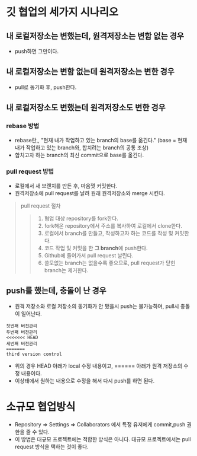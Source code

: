 # 깃 협업의 세가지 시나리오

## 내 로컬저장소는 변했는데, 원격저장소는 변함 없는 경우
- push하면 그만이다.

## 내 로컬저장소는 변함 없는데 원격저장소는 변한 경우
- pull로 동기화 후, push한다.

## 내 로컬저장소도 변했는데 원격저장소도 변한 경우

### rebase 방법
- rebase란,, "현재 내가 작업하고 있는 branch의 base를 옮긴다." (base = 현재 내가 작업하고 있는 branch와, 합치려는 branch의 공통 조상)
- 합치고자 하는 branch의 최신 commit으로 base를 옮긴다.


### pull request 방법
- 로컬에서 새 브랜치를 만든 후, 마음껏 커밋한다.
- 원격저장소에 pull request를 날려 원래 원격저장소와 merge 시킨다.
> pull request 절차<br>
>> 1. 협업 대상 repository를 fork한다.<br>
>> 2. fork해온 repository에서 주소를 복사하여 로컬에서 clone한다.<br>
>> 3. 로컬에서 branch를 만들고, 작성하고자 하는 코드를 작성 및 커밋한다.<br>
>> 4. 코드 작업 및 커밋을 한 <strong>그 branch</strong>에 push한다.<br>
>> 5. Github에 들어가서 pull request 날린다.<br>
>> 6. 쓸모없는 branch는 없을수록 좋으므로, pull request가 닫힌 branch는 제거한다.<br>
## push를 했는데, 충돌이 난 경우
- 원격 저장소와 로컬 저장소의 동기화가 안 됐을시 push는 불가능하며, pull시 충돌이 일어난다.

```
첫번째 버전관리
두번째 버전관리
<<<<<<< HEAD
세번째 버전관리
=======
third version control
```

- 위의 경우 HEAD 아래가 local 수정 내용이고, ====== 아래가 원격 저장소의 수정 내용이다.
- 이상태에서 원하는 내용으로 수정을 해서 다시 push를 하면 된다.

# 소규모 협업방식
- Repository => Settings => Collaborators 에서 특정 유저에게 commit,push 권한을 줄 수 있다.
- 이 방법은 대규모 프로젝트에는 적합한 방식은 아니다. 대규모 프로젝트에서는 pull request 방식을 택하는 것이 좋다.
